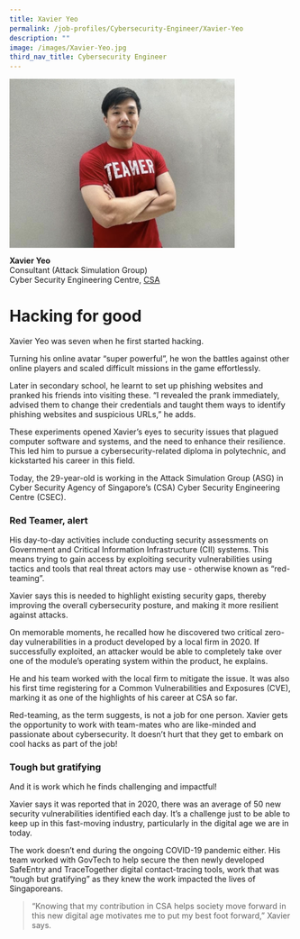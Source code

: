 ```yaml
---
title: Xavier Yeo
permalink: /job-profiles/Cybersecurity-Engineer/Xavier-Yeo
description: ""
image: /images/Xavier-Yeo.jpg
third_nav_title: Cybersecurity Engineer
---
```

<p><img src="/images/Xavier-Yeo.jpg" alt="Xavier Yeo" style="width:400px;" align="left">
<br clear="left">

**Xavier Yeo**<br>
Consultant (Attack Simulation Group)<br>
Cyber Security Engineering Centre, [CSA](https://www.csa.gov.sg/)

# Hacking for good

Xavier Yeo was seven when he first started hacking. 

Turning his online avatar “super powerful”, he won the battles against other online players and scaled difficult missions in the game effortlessly. 

Later in secondary school, he learnt to set up phishing websites and pranked his friends into visiting these. “I revealed the prank immediately, advised them to change their credentials and taught them ways to identify phishing websites and suspicious URLs,” he adds.

These experiments opened Xavier’s eyes to security issues that plagued computer software and systems, and the need to enhance their resilience. This led him to pursue a cybersecurity-related diploma in polytechnic, and kickstarted his career in this field. 

Today, the 29-year-old is working in the Attack Simulation Group (ASG) in Cyber Security Agency of Singapore’s (CSA) Cyber Security Engineering Centre (CSEC).

### Red Teamer, alert

His day-to-day activities include conducting security assessments on Government and Critical Information Infrastructure (CII) systems. This means trying to gain access by exploiting security vulnerabilities using tactics and tools that real threat actors may use - otherwise known as “red-teaming”. 

Xavier says this is needed to highlight existing security gaps, thereby improving the overall cybersecurity posture, and making it more resilient against attacks. 

On memorable moments, he recalled how he discovered two critical zero-day vulnerabilities in a product developed by a local firm in 2020. If successfully exploited, an attacker would be able to completely take over one of the module’s operating system within the product, he explains.

He and his team worked with the local firm to mitigate the issue. It was also his first time registering for a Common Vulnerabilities and Exposures (CVE), marking it as one of the highlights of his career at CSA so far. 

Red-teaming, as the term suggests, is not a job for one person. Xavier gets the opportunity to work with team-mates who are like-minded and passionate about cybersecurity. It doesn’t hurt that they get to embark on cool hacks as part of the job!

### Tough but gratifying

And it is work which he finds challenging and impactful!

Xavier says it was reported that in 2020, there was an average of 50 new security vulnerabilities identified each day. It’s a challenge just to be able to keep up in this fast-moving industry, particularly in the digital age we are in today. 

The work doesn’t end during the ongoing COVID-19 pandemic either. His team worked with GovTech to help secure the then newly developed SafeEntry and TraceTogether digital contact-tracing tools, work that was “tough but gratifying” as they knew the work impacted the lives of Singaporeans. 

> “Knowing that my contribution in CSA helps society move forward in this new digital age motivates me to put my best foot forward,” Xavier says. 
>